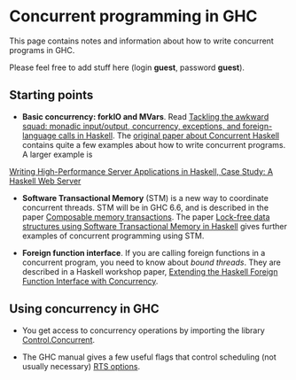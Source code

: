 # Concurrent programming in GHC


This page contains notes and information about how to write concurrent programs in GHC.


Please feel free to add stuff here (login **guest**, password **guest**).

## Starting points

- **Basic concurrency: forkIO and MVars**.  Read [ Tackling the awkward squad: monadic input/output, concurrency, exceptions, and foreign-language calls in Haskell](http://research.microsoft.com/Users/simonpj/papers/marktoberdorf/marktoberdorf.ps.gz).
  The [original paper about Concurrent Haskell](http://www.haskell.org/ghc/docs/papers/concurrent-haskell.ps.gz) contains quite a few examples about how to write concurrent programs.  A larger example is 

[ Writing High-Performance Server Applications in Haskell, Case Study: A Haskell Web Server](http://www.haskell.org/~simonmar/papers/web-server.ps.gz)

- **Software Transactional Memory** (STM) is a new way to coordinate concurrent threads. STM will be in GHC 6.6, and is described in the paper [ Composable memory transactions](http://research.microsoft.com/~simonpj/papers/stm/index.htm).  The paper [ Lock-free data structures using Software Transactional Memory in Haskell](http://research.microsoft.com/~simonpj/papers/stm/lock-free.htm) gives further examples of concurrent programming using STM.

- **Foreign function interface**.  If you are calling foreign functions in a concurrent program, you need to know about *bound threads*.  They are described in a Haskell workshop paper, [ Extending the Haskell Foreign Function Interface with Concurrency](http://research.microsoft.com/~simonpj/Papers/conc-ffi/index.htm).

## Using concurrency in GHC

- You get access to concurrency operations by importing the library [Control.Concurrent](http://www.haskell.org/ghc/docs/latest/html/libraries/base/Control-Concurrent.html).

- The GHC manual gives a few useful flags that control scheduling (not usually necessary) [RTS options](http://www.haskell.org/ghc/docs/latest/html/users_guide/sec-using-parallel.html#parallel-rts-opts).
